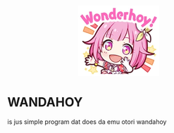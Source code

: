 <center>
<img src="res/wandahoy.webp">
</center>
<h1>WANDAHOY</h1>

is jus simple program dat does da emu otori wandahoy
